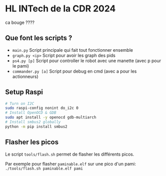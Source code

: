 # HL INTech de la CDR 2024

ca bouge ????

## Que font les scripts ?

- `main.py` Script principale qui fait tout fonctionner ensemble
- `graph.py <ip>` Script pour avoir les graph des pids
- `ps4.py [p]` Script pour controller le robot avec une manette (avec p pour le pami)
- `commander.py [a]` Script pour debug en cmd (avec a pour les actionneurs) 

## Setup Raspi

```bash
# Turn on I2C
sudo raspi-config nonint do_i2c 0
# Install OpenOCD & GDB
sudo apt install -y openocd gdb-multiarch
# Install smbus2 globally
python -m pip install smbus2
```

## Flasher les picos

Le script `tools/flash.sh` permet de flasher les différents picos.

Par exemple pour flasher `paminable.elf` sur une pico d'un pami: `./tools/flash.sh paminable.elf pami`